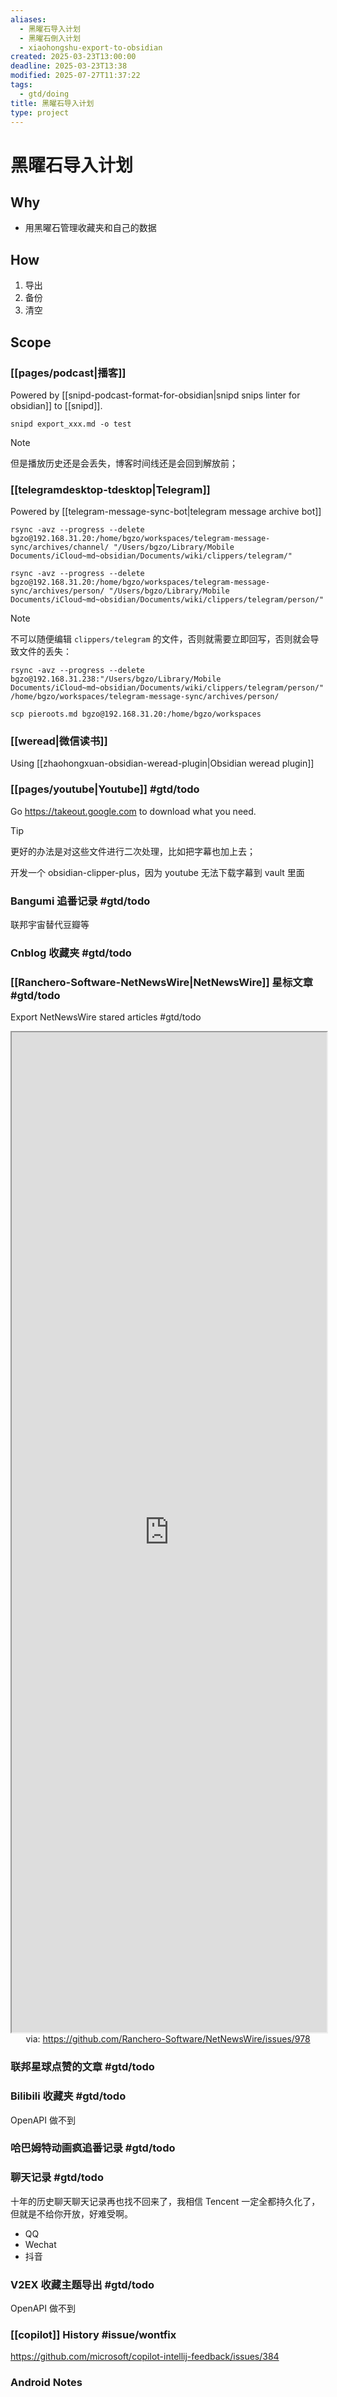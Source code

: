 ```yaml
---
aliases:
  - 黑曜石导入计划
  - 黑曜石倒入计划
  - xiaohongshu-export-to-obsidian
created: 2025-03-23T13:00:00
deadline: 2025-03-23T13:38
modified: 2025-07-27T11:37:22
tags:
  - gtd/doing
title: 黑曜石导入计划
type: project
---
```


# 黑曜石导入计划

## Why

- 用黑曜石管理收藏夹和自己的数据

## How

1. 导出
2. 备份
3. 清空

## Scope

### [[pages/podcast|播客]]

Powered by [[snipd-podcast-format-for-obsidian|snipd snips linter for obsidian]] to [[snipd]].

```shell
snipd export_xxx.md -o test
```

> [!NOTE]
> 但是播放历史还是会丢失，博客时间线还是会回到解放前；

### [[telegramdesktop-tdesktop|Telegram]]

Powered by [[telegram-message-sync-bot|telegram message archive bot]]

```shell
rsync -avz --progress --delete bgzo@192.168.31.20:/home/bgzo/workspaces/telegram-message-sync/archives/channel/ "/Users/bgzo/Library/Mobile Documents/iCloud~md~obsidian/Documents/wiki/clippers/telegram/"
```

```shell
rsync -avz --progress --delete bgzo@192.168.31.20:/home/bgzo/workspaces/telegram-message-sync/archives/person/ "/Users/bgzo/Library/Mobile Documents/iCloud~md~obsidian/Documents/wiki/clippers/telegram/person/"
```

> [!NOTE]
> 不可以随便编辑 `clippers/telegram` 的文件，否则就需要立即回写，否则就会导致文件的丢失：

```shell
rsync -avz --progress --delete bgzo@192.168.31.238:"/Users/bgzo/Library/Mobile Documents/iCloud~md~obsidian/Documents/wiki/clippers/telegram/person/" /home/bgzo/workspaces/telegram-message-sync/archives/person/
```

```shell
scp pieroots.md bgzo@192.168.31.20:/home/bgzo/workspaces
```

### [[weread|微信读书]]

Using [[zhaohongxuan-obsidian-weread-plugin|Obsidian weread plugin]]

### [[pages/youtube|Youtube]] #gtd/todo

Go https://takeout.google.com to download what you need.

> [!tip]
> 更好的办法是对这些文件进行二次处理，比如把字幕也加上去；

开发一个 obsidian-clipper-plus，因为 youtube 无法下载字幕到 vault 里面

### Bangumi 追番记录 #gtd/todo

联邦宇宙替代豆瓣等

### Cnblog 收藏夹 #gtd/todo

### [[Ranchero-Software-NetNewsWire|NetNewsWire]] 星标文章 #gtd/todo

Export NetNewsWire stared articles #gtd/todo

<iframe src='https://github.com/Ranchero-Software/NetNewsWire/issues/978' style='height:40vh;width:100%' class='iframe-radius' allow='fullscreen'></iframe>
<center>via: <a href='https://github.com/Ranchero-Software/NetNewsWire/issues/978' target='_blank' class='external-link'>https://github.com/Ranchero-Software/NetNewsWire/issues/978</a></center>

### 联邦星球点赞的文章 #gtd/todo

### Bilibili 收藏夹 #gtd/todo

OpenAPI 做不到

### 哈巴姆特动画疯追番记录 #gtd/todo

### 聊天记录 #gtd/todo

十年的历史聊天聊天记录再也找不回来了，我相信 Tencent 一定全都持久化了，但就是不给你开放，好难受啊。

- QQ
- Wechat
- 抖音

### V2EX 收藏主题导出 #gtd/todo

OpenAPI 做不到

### [[copilot]] History #issue/wontfix

https://github.com/microsoft/copilot-intellij-feedback/issues/384

### Android Notes
